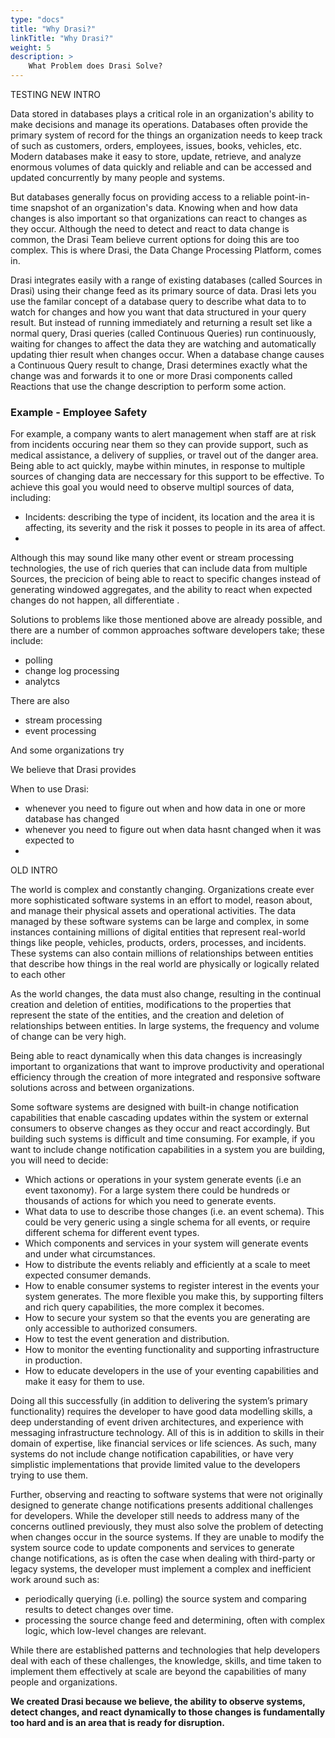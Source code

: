 ```yaml
---
type: "docs"
title: "Why Drasi?"
linkTitle: "Why Drasi?"
weight: 5
description: >
    What Problem does Drasi Solve?
---
```


TESTING NEW INTRO

Data stored in databases plays a critical role in an organization's ability to make decisions and manage its operations. Databases often provide the primary system of record for the things an organization needs to keep track of such as customers, orders, employees, issues, books, vehicles, etc. Modern databases make it easy to store, update, retrieve, and analyze enormous volumes of data quickly and reliable and can be accessed and updated concurrently by many people and systems. 

But databases generally focus on providing access to a reliable point-in-time snapshot of an organization's data. Knowing when and how data changes is also important so that organizations can react to changes as they occur. Although the need to detect and react to data change is common, the Drasi Team believe current options for doing this are too complex. This is where Drasi, the Data Change Processing Platform, comes in.

Drasi integrates easily with a range of existing databases (called Sources in Drasi) using their change feed as its primary source of data. Drasi lets you use the familar concept of a database query to describe what data to to watch for changes and how you want that data structured in your query result. But instead of running immediately and returning a result set like a normal query, Drasi queries (called Continuous Queries) run continuously, waiting for changes to affect the data they are watching and automatically updating thier result when changes occur. When a database change causes a Continuous Query result to change, Drasi determines exactly what the change was and forwards it to one or more Drasi components called Reactions that use the change description to perform some action.

### Example - Employee Safety
For example, a company wants to alert management when staff are at risk from incidents occuring near them so they can provide support, such as medical assistance, a delivery of supplies, or travel out of the danger area. Being able to act quickly, maybe within minutes, in response to multiple sources of changing data are neccessary for this support to be effective. To achieve this goal you would need to observe multipl sources of data, including:
  - Incidents: describing the type of incident, its location and the area it is affecting, its severity and the risk it posses to people in its area of affect.
 -  


Although this may sound like many other event or stream processing technologies, the use of rich queries that can include data from multiple Sources, the precicion of being able to react to specific changes instead of generating windowed aggregates, and the ability to react when expected changes do not happen, all differentiate .



Solutions to problems like those mentioned above are already possible, and there are a number of common approaches software developers take; these include:
- polling
- change log processing
- analytcs

There are also
- stream processing
- event processing

And some organizations try


We believe that Drasi provides 


When to use Drasi:
- whenever you need to figure out when and how data in one or more database has changed
- whenever you need to figure out when data hasnt changed when it was expected to
- 

OLD INTRO

The world is complex and constantly changing. Organizations create ever more sophisticated software systems in an effort to model, reason about, and manage their physical assets and operational activities. The data managed by these software systems can be large and complex, in some instances containing millions of digital entities that represent real-world things like people, vehicles, products, orders, processes, and incidents. These systems can also contain millions of relationships between entities that describe how things in the real world are physically or logically related to each other

As the world changes, the data must also change, resulting in the continual creation and deletion of entities, modifications to the properties that represent the state of the entities, and the creation and deletion of relationships between entities. In large systems, the frequency and volume of change can be very high. 

Being able to react dynamically when this data changes is increasingly important to organizations that want to improve productivity and operational efficiency through the creation of more integrated and responsive software solutions across and between organizations.


Some software systems are designed with built-in change notification capabilities that enable cascading updates within the system or external consumers to observe changes as they occur and react accordingly. But building such systems is difficult and time consuming. For example, if you want to include change notification capabilities in a system you are building, you will need to decide:
- Which actions or operations in your system generate events (i.e an event taxonomy). For a large system there could be hundreds or thousands of actions for which you need to generate events.
- What data to use to describe those changes (i.e. an event schema). This could be very generic using a single schema for all events, or require different schema for different event types.
- Which components and services in your system will generate events and under what circumstances.
- How to distribute the events reliably and efficiently at a scale to meet expected consumer demands.
- How to enable consumer systems to register interest in the events your system generates. The more flexible you make this, by supporting filters and rich query capabilities, the more complex it becomes.
- How to secure your system so that the events you are generating are only accessible to authorized consumers.
- How to test the event generation and distribution.
- How to monitor the eventing functionality and supporting infrastructure in production.
- How to educate developers in the use of your eventing capabilities and make it easy for them to use.

Doing all this successfully (in addition to delivering the system’s primary functionality) requires the developer to have good data modelling skills, a deep understanding of event driven architectures, and experience with messaging infrastructure technology. All of this is in addition to skills in their domain of expertise, like financial services or life sciences. As such, many systems do not include change notification capabilities, or have very simplistic implementations that provide limited value to the developers trying to use them.

Further, observing and reacting to software systems that were not originally designed to generate change notifications presents additional challenges for developers. While the developer still needs to address many of the concerns outlined previously, they must also solve the problem of detecting when changes occur in the source systems. If they are unable to modify the system source code to update components and services to generate change notifications, as is often the case when dealing with third-party or legacy systems, the developer must implement a complex and inefficient work around such as:
- periodically querying (i.e. polling) the source system and comparing results to detect changes over time.
- processing the source change feed and determining, often with complex logic, which low-level changes are relevant.

While there are established patterns and technologies that help developers deal with each of these challenges, the knowledge, skills, and time taken to implement them effectively at scale are beyond the capabilities of many people and organizations. 

**We created Drasi because we believe, the ability to observe systems, detect changes, and react dynamically to those changes is fundamentally too hard and is an area that is ready for disruption.**

